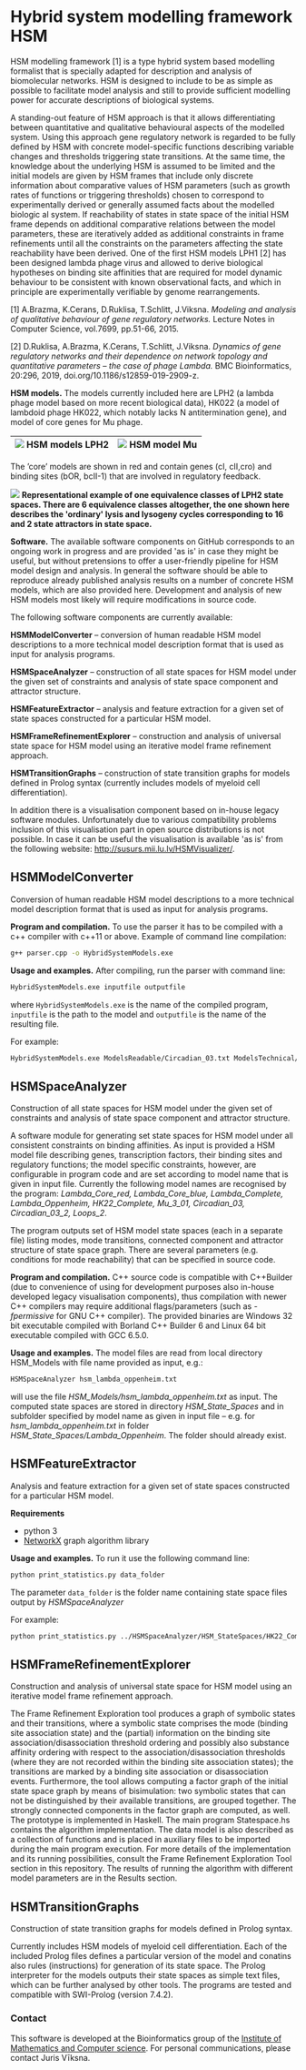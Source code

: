 # Hybrid system modelling framework HSM

HSM modelling framework [1] is a type hybrid system based modelling formalist that is specially adapted for description and analysis of biomolecular networks. 
HSM is designed to include to be as simple as possible to facilitate model analysis and still to provide sufficient modelling power for accurate descriptions of biological systems. 

A standing-out feature of HSM approach is that it allows differentiating between quantitative and qualitative behavioural aspects of the modelled system. Using this approach gene regulatory network is 
regarded to be fully defined by HSM with concrete model-specific functions describing variable changes and thresholds triggering state transitions. At the same time, the knowledge about the 
underlying HSM is assumed to be limited and the initial models are given by HSM frames that include only discrete information about comparative values of HSM parameters (such as growth rates of 
functions or triggering thresholds) chosen to correspond to experimentally derived or generally assumed facts about the modelled biologic al system. If reachability of states in state space of the 
initial HSM frame depends on additional comparative relations between the model parameters, these are iteratively added as additional constraints in frame refinements until all the constraints on the 
parameters affecting the state reachability have been derived. One of the first HSM models LPH1 [2] has been designed lambda phage virus and allowed to derive biological hypotheses on binding site affinities 
that are required for model dynamic behaviour to be consistent with known observational facts, and which in principle are experimentally verifiable by genome rearrangements.

[1] A.Brazma, K.Cerans, D.Ruklisa, T.Schlitt, J.Viksna. *Modeling and analysis of qualitative behaviour of gene regulatory networks.* Lecture Notes in Computer Science, vol.7699, pp.51-66, 2015.

[2] D.Ruklisa, A.Brazma, K.Cerans, T.Schlitt, J.Viksna. *Dynamics of gene regulatory networks and their dependence on network topology and quantitative parameters – the case of phage Lambda.* BMC Bioinformatics, 20:296, 2019, doi.org/10.1186/s12859-019-2909-z.

**HSM models.** The models currently included here are LPH2 (a lambda phage model based on more recent biological data), HK022 (a model of lambdoid phage HK022, which notably lacks N antitermination gene),
 and model of core genes for Mu phage.

|![](./assets/LPH2.png) HSM models LPH2 | ![](./assets/model_mu_03_b.PNG) HSM model Mu|
|:-------------------------:|:-------------------------:|
 
The ’core’ models are shown in red and contain genes (cI, cII,cro) and binding sites (bOR, bcII-1) that are involved in regulatory feedback.

![](./assets/OP1_01.PNG)
**Representational example of one equivalence classes of LPH2 state spaces. There are 6 equivalence classes altogether, the one shown here describes the 'ordinary' lysis and lysogeny cycles 
corresponding to 16 and 2 state attractors in state space.**

**Software.** The available software components on GitHub corresponds to an ongoing work in progress and are provided 'as is' in case they might be useful, but without pretensions to offer a 
user-friendly pipeline for HSM model design and analysis. In general the software should be able to reproduce already published analysis results on a number of concrete HSM models, which are also 
provided here. Development and analysis of new HSM models most likely will require modifications in source code.

The following software components are currently available:

**HSMModelConverter** – conversion of human readable HSM model descriptions to a more technical model description format that is used as input for analysis programs.

**HSMSpaceAnalyzer** – construction of all state spaces for HSM model under the given set of constraints and analysis of state space component and attractor structure.

**HSMFeatureExtractor** – analysis and feature extraction for a given set of state spaces constructed for a particular HSM model.

**HSMFrameRefinementExplorer** – construction and analysis of universal state space for HSM model using an iterative model frame refinement approach.

**HSMTransitionGraphs** – construction of state transition graphs for models defined in Prolog syntax (currently includes models of myeloid cell differentiation).

In addition there is a visualisation component based on in-house legacy software modules. Unfortunately due to various compatibility problems inclusion of this visualisation part in open source 
distributions is not possible. In case it can be useful the visualisation is available 'as is' from the following website: http://susurs.mii.lu.lv/HSMVisualizer/.
## HSMModelConverter
Conversion of human readable HSM model descriptions to a more technical model description format that is used as input for analysis programs.

**Program and compilation.** To use the parser it has to be compiled with a c++ compiler with c++11 or above.
Example of command line compilation:
```sh
g++ parser.cpp -o HybridSystemModels.exe
```

**Usage and examples.**
After compiling, run the parser with command line:
```sh
HybridSystemModels.exe inputfile outputfile
```
where `HybridSystemModels.exe` is the name of the compiled program, `inputfile` is the path to the model and `outputfile` is the name of the resulting file.

For example:
```sh
HybridSystemModels.exe ModelsReadable/Circadian_03.txt ModelsTechnical/Circadian_03.txt
```

## HSMSpaceAnalyzer
Construction of all state spaces for HSM model under the given set of constraints and analysis of state space component and attractor structure.

A software module for generating set state spaces for HSM model under all consistent constraints on binding affinities. 
As input is provided a HSM model file describing genes, transcription factors, their binding sites and regulatory functions; 
the model specific constraints, however, are configurable in program code and are set according to model name that is given in input file. 
Currently the following model names are recognised by the program: *Lambda_Core_red, Lambda_Core_blue, Lambda_Complete, Lambda_Oppenheim, HK22_Complete, Mu_3_01, Circadian_03, Circadian_03_2, Loops_2*.

The program outputs set of HSM model state spaces (each in a separate file) listing modes, mode transitions, connected component and attractor structure of state space graph. There are several parameters (e.g. conditions for mode reachability) that can be specified in source code.

**Program and compilation.** C++ source code is compatible with C++Builder (due to convenience of using for development purposes also in-house developed legacy visualisation components), 
thus compilation with newer C++ compilers may require additional flags/parameters (such as *-fpermissive* for GNU C++ compiler). 
The provided binaries are Windows 32 bit executable compiled with Borland C++ Builder 6 and Linux 64 bit executable compiled with GCC 6.5.0.

**Usage and examples.** The model files are read from local directory HSM_Models with file name provided as input, e.g.:

```sh
HSMSpaceAnalyzer hsm_lambda_oppenheim.txt 
```

will use the file *HSM_Models/hsm_lambda_oppenheim.txt* as input. The computed state spaces are stored in directory *HSM_State_Spaces* and in subfolder 
specified by model name as given in input file – e.g. for *hsm_lambda_oppenheim.txt* in folder *HSM_State_Spaces/Lambda_Oppenheim*. The folder should already exist.

 
## HSMFeatureExtractor 
Analysis and feature extraction for a given set of state spaces constructed for a particular HSM model.

**Requirements**
* python 3
* [NetworkX](https://networkx.org/) graph algorithm library 

**Usage and examples.**
 To run it use the following command line: 
```sh
python print_statistics.py data_folder
```
The parameter `data_folder` is the folder name containing state space files output by *HSMSpaceAnalyzer*

For example:
```sh
python print_statistics.py ../HSMSpaceAnalyzer/HSM_StateSpaces/HK22_Complete
```


## HSMFrameRefinementExplorer
Construction and analysis of universal state space for HSM model using an iterative model frame refinement approach.

The Frame Refinement Exploration tool produces a graph of symbolic states and their transitions, where a symbolic state comprises the mode (binding site association state) and the (partial) information on the binding site association/disassociation threshold ordering and possibly also substance affinity ordering with respect to the association/disassociation thresholds (where they are not recorded within the binding site association states); the transitions are marked by a binding site association or disassociation events.
Furthermore, the tool allows computing a factor graph of the initial state space graph by means of bisimulation: two symbolic states that can not be distinguished by their available transitions, are grouped together. 
The strongly connected components in the factor graph are computed, as well.
The prototype is implemented in Haskell. The main program Statespace.hs contains the algorithm implementation. The data model is also described as a collection of functions and is placed in auxiliary files to be imported during the main program execution.
For more details of the implementation and its running possibilities, consult the Frame Refinement Exploration Tool section in this repository.
The results of running the algorithm with different model parameters are in the Results section. 

## HSMTransitionGraphs
Construction of state transition graphs for models defined in Prolog syntax.

Currently includes HSM models of myeloid cell differentiation. Each of the included Prolog files defines a particular version of the model and conatins also rules (instructions) for generation of its state space. The Prolog interpreter for the models outputs their state spaces as simple text files, which can be further analysed by other tools. The programs are tested and compatible with SWI-Prolog (version 7.4.2). 
   
 
### Contact
This software is developed at the Bioinformatics group of the [Institute of Mathematics and Computer science](https://lumii.lv/). For personal communications, please contact Juris Vīksna.
